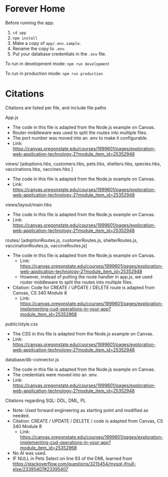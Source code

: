 # Forever Home

Before running the app:

1. `cd app`
2. `npm install`
3. Make a copy of `app/.env.sample`.
4. Rename the copy to `.env`.
5. Put your database credentials in the `.env` file.

To run in development mode: `npm run development`

To run in production mode: `npm run production`

# Citations
Citations are listed per file, and include file paths

App.js
* The code in this file is adapted from the Node.js example on Canvas.
* Router middleware was used to split the routes into multiple files.
* The port number was moved into an .env to make it configurable.
* Link: https://canvas.oregonstate.edu/courses/1999601/pages/exploration-web-application-technology-2?module_item_id=25352948

views/ [adoptions.hbs, customers.hbs, pets.hbs, shelters.hbs, species.hbs, vaccinations.hbs, vaccines.hbs ]
* The code in this file is adapted from the Node.js example on Canvas.
* Link: https://canvas.oregonstate.edu/courses/1999601/pages/exploration-web-application-technology-2?module_item_id=25352948

views/layout/main.hbs
* The code in this file is adapted from the Node.js example on Canvas.
* Link: https://canvas.oregonstate.edu/courses/1999601/pages/exploration-web-application-technology-2?module_item_id=25352948

routes/ [adoptionRoutes.js, customerRoutes.js, shelterRoutes.js, vaccinationRoutes.js, vaccineRoutes.js]
* The code in this file is adapted from the Node.js example on Canvas.
  * Link: https://canvas.oregonstate.edu/courses/1999601/pages/exploration-web-application-technology-2?module_item_id=25352948
  * However, instead of putting the route handler in app.js, we used router middleware to split the routes into multiple files.
* Citation: Code for CREATE / UPDATE / DELETE route is adapted from Canvas, CS 340 Module 8
  * Link: https://canvas.oregonstate.edu/courses/1999601/pages/exploration-implementing-cud-operations-in-your-app?module_item_id=25352968

public/style.css
* The CSS in this file is adapted from the Node.js example on Canvas.
* Link: https://canvas.oregonstate.edu/courses/1999601/pages/exploration-web-application-technology-2?module_item_id=25352948

database/db-connector.js
* The code in this file is adapted from the Node.js example on Canvas.
* The credentials were moved into an .env.
* Link: https://canvas.oregonstate.edu/courses/1999601/pages/exploration-web-application-technology-2?module_item_id=25352948

Citations regarding SQL: DDL, DML, PL
* Note: Used forward engineering as starting point and modified as needed.
* Citation: CREATE / UPDATE / DELETE / code is adapted from Canvas, CS 340 Module 8
  * Link: https://canvas.oregonstate.edu/courses/1999601/pages/exploration-implementing-cud-operations-in-your-app?module_item_id=25352968
* No AI was used.
* IF NULL in Pets Select on line 93 of the DML learned from https://stackoverflow.com/questions/3215454/mysql-ifnull-else/23395407#23395407